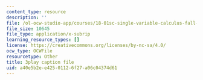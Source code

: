 ```yaml
---
content_type: resource
description: ''
file: /ol-ocw-studio-app/courses/18-01sc-single-variable-calculus-fall-2010/a40e5b2ee42501126f27a06c04374d61_Bb-bgJdOqig.srt
file_size: 10645
file_type: application/x-subrip
learning_resource_types: []
license: https://creativecommons.org/licenses/by-nc-sa/4.0/
ocw_type: OCWFile
resourcetype: Other
title: 3play caption file
uid: a40e5b2e-e425-0112-6f27-a06c04374d61
---
```

